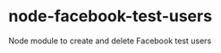 node-facebook-test-users
========================

Node module to create and delete Facebook test users
